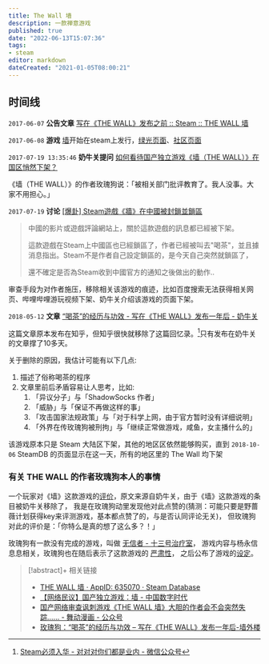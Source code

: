 ```yaml
---
title: The Wall 墙
description: 一款禅意游戏
published: true
date: "2022-06-13T15:07:36"
tags:
- steam
editor: markdown
dateCreated: "2021-01-05T08:00:21"
---
```


## 时间线

`2017-06-07` **公告文章** [写在《THE WALL》发布之前 :: Steam :: THE WALL 墙](https://web.archive.org/web/20170615031347/https://steamcommunity.com/games/635070/announcements/detail/1327847269942318705)

`2017-06-08` **游戏** [墙](https://web.archive.org/web/20180330023538/http://store.steampowered.com/app/635070/THE_WALL/)开始在steam上发行，[绿光页面](https://web.archive.org/web/20200419061832/https://steamcommunity.com/sharedfiles/filedetails/?id=909799960)、[社区页面](https://web.archive.org/web/20200419061841/https://steamcommunity.com/app/635070)

`2017-07-19 13:35:46` **奶牛关提问** [如何看待国产独立游戏《墙（THE WALL）》在国区悄然下架？](https://web.archive.org/web/20200419061706/https://cowlevel.net/question/1912997/answer/2198681)

《墙（THE WALL）》的作者玫瑰狗说：「被相关部门批评教育了。我人没事。大家不用担心。」

`2017-07-19` **讨论** [[爆卦] Steam遊戲《牆》在中國被封鎖並鎖區](https://archive.is/WalTd "http://disp.cc/b/163-a9eH")

> 中國的影片或遊戲評論網站上，關於這款遊戲的訊息都已經被下架。
>
> 這款遊戲在Steam上中國區也已經鎖區了，作者已經被叫去"喝茶"，並且據消息指出。Steam不是作者自己設定鎖區的，是今天自己突然就鎖區了，
>
> 還不確定是否為Steam收到中國官方的通知之後做出的動作..

审查手段为对作者施压，移除相关该游戏的痕迹，比如百度搜索无法获得相关网页、哔哩哔哩游玩视频下架、奶牛关介绍该游戏的页面下架。

`2018-05-12` **文章** [“喝茶”的经历与功效 - 写在《THE WALL》发布一年后 - 奶牛关](https://archive.is/mo4fG "https://cowlevel.net/article/1967929")

这篇文章原本发布在知乎，但知乎很快就移除了这篇回忆录。[^twg_rm]只有发布在奶牛关的文章撑了10多天。

关于删除的原因，我估计可能有以下几点:

1.  描述了俗称喝茶的程序
2.  文章里前后矛盾容易让人思考，比如:
    1.  「异议分子」与「ShadowSocks 作者」
    2.  「威胁」与「保证不再做这样的事」
    3.  「攻击国家法规政策」与「对于科学上网，由于官方暂时没有详细说明」
    4.  「外界在传玫瑰狗被刑拘」与「继续正常做游戏，咸鱼，女主播什么的」

[^twg_rm]: [Steam必须入华 - 对对对你们都是业内 - 微信公众号](https://archive.is/81Cvm#19% "https://mp.weixin.qq.com/s?__biz=MzU3NzQ2MTU3NQ%3D%3D&mid=2247484106&idx=1&sn=77abd69531c8105d76625a8da355bc74")

该游戏原本只是 Steam 大陆区下架，其他的地区区依然能够购买，直到 `2018-10-06` SteamDB 的页面显示在这一天，所有的地区里的 The Wall 均下架

### 有关 THE WALL 的作者玫瑰狗本人的事情

一个玩家对《墙》这款游戏的[评价](https://gist.github.com/gledos/720e0b598a5e519bc78bb768a4eb5a17)，原文来源自奶牛关，由于《墙》这款游戏的条目被奶牛关移除了，
我是在玫瑰狗动里发现他对此点赞的(猜测：可能只要是野蔷薇计划获得key来评测游戏，基本都点赞了的，与是否认同评论无关)，
但玫瑰狗对此的评价是：「你特么是真的想了这么多？！」

玫瑰狗有一款没有完成的游戏，叫做 [无信者 - 十三号治疗室](http://archive.is/ZjNCe "https://www.zhihu.com/question/51926893/answer/131915185")，
游戏内容与杨永信息息相关，玫瑰狗也在随后表示了这款游戏的
[严肃性](https://web.archive.org/web/20180524103048/https://cowlevel.net/article/1846170)<!-- (可能是被质疑吃人血馒头，跟风) -->，
之后公布了游戏的[设定](https://web.archive.org/web/20180524103454/https://cowlevel.net/article/1848198)。

> [!abstract]+ 相关链接
> + [THE WALL 墙 · AppID: 635070 · Steam Database](https://archive.is/ie2Fo "https://steamdb.info/app/635070/")
> + [【网络民议】国产独立游戏：墙 - 中国数字时代](https://web.archive.org/web/20200928111807/https://chinadigitaltimes.net/chinese/2017/06/【网络民议】国产独立游戏：墙/)
> + [国产网络审查讽刺游戏《THE WALL 墙》大胆的作者会不会突然失踪…… - 舞动漫画 - 公众号](https://archive.is/Run3o "https://freewechat.com/a/MzAwNzUyOTEzOQ==/2649772535/2?raw")
> + [玫瑰狗：“喝茶”的经历与功效 – 写在《THE WALL》发布一年后-墙外楼](https://archive.fo/uTFfH "已失效://www.letscorp.net/archives/131048")